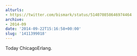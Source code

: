 ```yaml
---
alturls:
- https://twitter.com/bismark/status/514070858646974464
archive:
- 2014-09
date: '2014-09-22T15:16:58+00:00'
slug: '1411399018'
---
```


Today ChicagoErlang.

